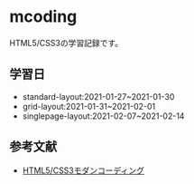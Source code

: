 # mcoding
HTML5/CSS3の学習記録です。

## 学習日
- standard-layout:2021-01-27~2021-01-30
- grid-layout:2021-01-31~2021-02-01
- singlepage-layout:2021-02-07~2021-02-14

## 参考文献
- [HTML5/CSS3モダンコーディング](https://www.amazon.co.jp/dp/4798141577/ref=cm_sw_r_tw_dp_RRZVQVBHBX6JNXRAFBZ1)
